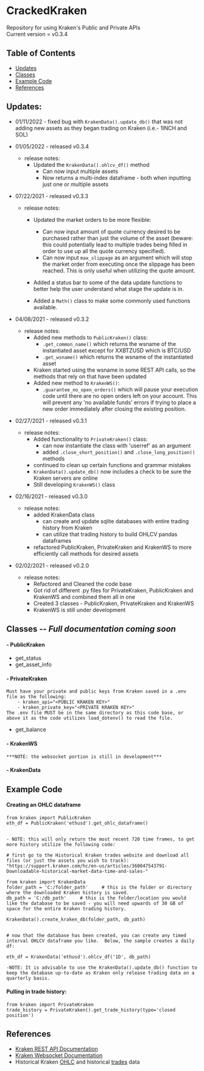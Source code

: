 # CrackedKraken
Repository for using Kraken's Public and Private APIs  
Current version = v0.3.4

## Table of Contents
* [Updates](#Updates)
* [Classes](#Classes)
* [Example Code](#Example-Code)
* [References](#References)

## Updates:
* 01/11/2022 - fixed bug with `KrakenData().update_db()` that was not adding new assets as they began trading on Kraken (i.e.- 1INCH and SOL)

* 01/05/2022 - released v0.3.4
  * release notes:
    * Updated the `KrakenData().ohlcv_df()` method
      * Can now input multiple assets
      * Now returns a multi-index dataframe - both when inputting just one or multiple assets

* 07/22/2021 - released v0.3.3
   * release notes:
      * Updated the market orders to be more flexible:
         * Can now input amount of quote currency desired to be purchased rather than just the volume of the asset (beware: this could potentially lead to multiple trades being filled in order to use up all the quote currency specified).
         * Can now input `max_slippage` as an argument which will stop the market order from executing once the slippage has been reached.  This is only useful when utilizing the quote amount.

      * Added a status bar to some of the data update functions to better help the user understand what stage the update is in.

      * Added a `Math()` class to make some commonly used functions available. 

* 04/08/2021 - released v0.3.2
    * release notes:
        * Added new methods to `PublicKraken()` class:
            * `.get_common_name()` which returns the wsname of the instantiated asset except for XXBTZUSD which is BTC/USD
            * `.get_wsname()` which returns the wsname of the instantiated asset
        * Kraken started using the wsname in some REST API calls, so the methods that rely on that have been updated
        * Added new method to `KrakenWS()`:
            * `.guarantee_no_open_orders()` which will pause your execution code until there are no open orders left on your account.  This will prevent any 'no available funds' errors if trying to place a new order immediately after closing the existing position. 

* 02/27/2021 - released v0.3.1
   * release notes:
      * Added functionality to `PrivateKraken()` class:
         * can now instantiate the class with 'userref' as an argument
         * added `.close_short_position()` and `.close_long_position()` methods
      * continued to clean up certain functions and grammar mistakes
      * `KrakenData().update_db()` now includes a check to be sure the Kraken servers are online
      * Still developing `KrakenWS()` class

* 02/16/2021 - released v0.3.0
    * release notes:
        * added KrakenData class
            * can create and update sqlite databases with entire trading history from Kraken
            * can utilize that trading history to build OHLCV pandas dataframes
        * refactored PublicKraken, PrivateKraken and KrakenWS to more efficiently call methods for desired assets

* 02/02/2021 - released v0.2.0
    * release notes:
        * Refactored and Cleaned the code base
        * Got rid of different .py files for PrivateKraken, PublicKraken and KrakenWS and combined them all in one
        * Created 3 classes - PublicKraken, PrivateKraken and KrakenWS
        * KrakenWS is still under development

## Classes -- ***Full documentation coming soon***
#### - PublicKraken
* get_status
* get_asset_info  
  
  
#### - PrivateKraken
    Must have your private and public keys from Kraken saved in a .env file as the following:
        - kraken_api="<PUBLIC KRAKEN KEY>"
        - kraken_private_key="<PRIVATE KRAKEN KEY>"  
    The .env file MUST be in the same directory as this code base, or above it as the code utilizes load_dotenv() to read the file.  
* get_balance  
  

#### - KrakenWS
    ***NOTE: the websocket portion is still in development***

#### - KrakenData


## Example Code
#### Creating an OHLC dataframe
    from kraken import PublicKraken
    eth_df = PublicKraken('ethusd').get_ohlc_dataframe()
    
    
    - NOTE: this will only return the most recent 720 time frames, to get more history utilize the following code:  

    # first go to the Historical Kraken trades website and download all files (or just the assets you wish to track): "https://support.kraken.com/hc/en-us/articles/360047543791-Downloadable-historical-market-data-time-and-sales-"   

    from kraken import KrakenData
    folder_path = 'C:/folder_path'     # this is the folder or directory where the downloaded Kraken history is saved.
    db_path = 'C:/db_path'     # this is the folder/location you would like the database to be saved - you will need upwards of 30 GB of space for the entire Kraken trading history.

    KrakenData().create_kraken_db(folder_path, db_path)


    # now that the database has been created, you can create any timed interval OHLCV dataframe you like.  Below, the sample creates a daily df:

    eth_df = KrakenData('ethusd').ohlcv_df('1D', db_path)
    
    -NOTE: It is advisable to use the KrakenData().update_db() function to keep the database up-to-date as Kraken only release trading data on a quarterly basis.
    
#### Pulling in trade history:  
    from kraken import PrivateKraken
    trade_history = PrivateKraken().get_trade_history(type='closed position')

## References
* [Kraken REST API Documentation](https://www.kraken.com/en-us/features/api#example-api-code)
* [Kraken Websocket Documentation](https://docs.kraken.com/websockets/)
* Historical Kraken [OHLC](https://support.kraken.com/hc/en-us/articles/360047124832-Downloadable-historical-OHLCVT-Open-High-Low-Close-Volume-Trades-data) and historical [trades](https://support.kraken.com/hc/en-us/articles/360047543791-Downloadable-historical-market-data-time-and-sales-) data


